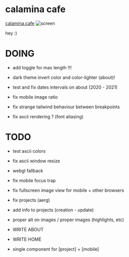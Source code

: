 # calamina cafe

[calamina.cafe](https://calamina.cafe)
![screen](/calaminacafe.avif?raw=true "calamina.cafe")

hey :)

# DOING
- add toggle for max length !!!
- dark theme invert color and color-lighter (about)!
- test and fix dates intervals on about (2020 - 2021)

- fix mobile image ratio 
- fix strange tailwind behaviour between breakpoints 

- fix ascii rendering ? (font aliasing)

# TODO 
- test ascii colors
- fix ascii window resize
- webgl fallback

- fix mobile focus trap
- fix fullscreen image view for mobile + other browsers
- fix projects (aerg)
- add info to projects (creation - update)

- proper alt on images / proper images (highlights, etc)
- WRITE ABOUT
- WRITE HOME
- single component for [project] + [mobile]